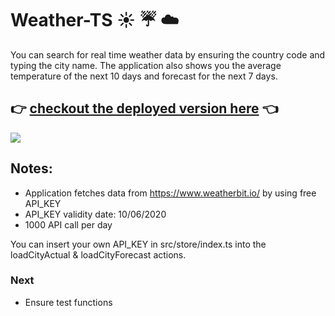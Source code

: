 # Weather-TS :sunny: :umbrella: :cloud:

You can search for real time weather data by ensuring the country code and typing the city name. The application also shows you the average temperature of the next 10 days and forecast for the next 7 days.

## :point_right: [checkout the deployed version here](https://gergokutu-weather.netlify.app) :point_left:

![](weather.gif)

## Notes:

- Application fetches data from https://www.weatherbit.io/ by using free API_KEY
- API_KEY validity date: 10/06/2020
- 1000 API call per day

You can insert your own API_KEY in src/store/index.ts into the loadCityActual & loadCityForecast actions.

### Next

- Ensure test functions

